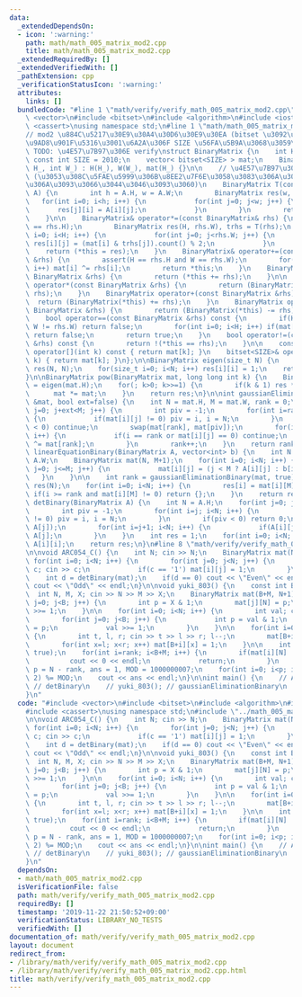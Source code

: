 ```yaml
---
data:
  _extendedDependsOn:
  - icon: ':warning:'
    path: math/math_005_matrix_mod2.cpp
    title: math/math_005_matrix_mod2.cpp
  _extendedRequiredBy: []
  _extendedVerifiedWith: []
  _pathExtension: cpp
  _verificationStatusIcon: ':warning:'
  attributes:
    links: []
  bundledCode: "#line 1 \"math/verify/verify_math_005_matrix_mod2.cpp\"\n#include\
    \ <vector>\n#include <bitset>\n#include <algorithm>\n#include <iostream>\n#include\
    \ <cassert>\nusing namespace std;\n#line 1 \"math/math_005_matrix_mod2.cpp\"\n\
    // mod2 \u884C\u5217\u30E9\u30A4\u30D6\u30E9\u30EA (bitset \u3092\u4F7F\u3063\u3066\
    \u9AD8\u901F\u5316\u3001\u6A2A\u306F SIZE \u56FA\u5B9A\u3068\u3059\u308B)\n//\
    \ TODO: \u4E57\u7B97\u306E verify\nstruct BinaryMatrix {\n    int H, W;\n    static\
    \ const int SIZE = 2010;\n    vector< bitset<SIZE> > mat;\n    BinaryMatrix(int\
    \ H_, int W_) : H(H_), W(W_), mat(H_) {}\n\n    // \u4E57\u7B97\u306B\u4F7F\u7528\
    \ (\u3053\u308C\u5FAE\u5999\u306B\u8EE2\u7F6E\u3058\u3083\u306A\u3044\u3051\u3069\
    \u306A\u3093\u3066\u3044\u3046\u3093\u3060)\n    BinaryMatrix T(const BinaryMatrix&\
    \ A) {\n        int h = A.H, w = A.W;\n        BinaryMatrix res(w, h);\n     \
    \   for(int i=0; i<h; i++) {\n            for(int j=0; j<w; j++) {\n         \
    \       res[j][i] = A[i][j];\n            }\n        }\n        return res;\n\
    \    }\n\n    BinaryMatrix& operator*=(const BinaryMatrix& rhs) {\n        assert(W\
    \ == rhs.H);\n        BinaryMatrix res(H, rhs.W), trhs = T(rhs);\n        for(int\
    \ i=0; i<H; i++) {\n            for(int j=0; j<rhs.W; j++) {\n               \
    \ res[i][j] = (mat[i] & trhs[j]).count() % 2;\n            }\n        }\n    \
    \    return (*this = res);\n    }\n    BinaryMatrix& operator+=(const BinaryMatrix\
    \ &rhs) {\n        assert(H == rhs.H and W == rhs.W);\n        for(int i=0; i<H;\
    \ i++) mat[i] ^= rhs[i];\n        return *this;\n    }\n    BinaryMatrix& operator-=(const\
    \ BinaryMatrix &rhs) {\n        return (*this += rhs);\n    }\n\n    BinaryMatrix\
    \ operator*(const BinaryMatrix &rhs) {\n        return (BinaryMatrix(*this) *=\
    \ rhs);\n    }\n    BinaryMatrix operator+(const BinaryMatrix &rhs) {\n      \
    \  return (BinaryMatrix(*this) += rhs);\n    }\n    BinaryMatrix operator-(const\
    \ BinaryMatrix &rhs) {\n        return (BinaryMatrix(*this) -= rhs);\n    }\n\n\
    \    bool operator==(const BinaryMatrix &rhs) const {\n        if(H != rhs.H or\
    \ W != rhs.W) return false;\n        for(int i=0; i<H; i++) if(mat[i] != rhs[i])\
    \ return false;\n        return true;\n    }\n    bool operator!=(const BinaryMatrix\
    \ &rhs) const {\n        return !(*this == rhs);\n    }\n\n    const bitset<SIZE>&\
    \ operator[](int k) const { return mat[k]; }\n    bitset<SIZE>& operator[](int\
    \ k) { return mat[k]; }\n};\n\nBinaryMatrix eigen(size_t N) {\n    BinaryMatrix\
    \ res(N, N);\n    for(size_t i=0; i<N; i++) res[i][i] = 1;\n    return res;\n\
    }\n\nBinaryMatrix pow(BinaryMatrix mat, long long int k) {\n    BinaryMatrix res\
    \ = eigen(mat.H);\n    for(; k>0; k>>=1) {\n        if(k & 1) res *= mat;\n  \
    \      mat *= mat;\n    }\n    return res;\n}\n\nint gaussianEliminationBinary(BinaryMatrix\
    \ &mat, bool ext=false) {\n    int N = mat.H, M = mat.W, rank = 0;\n    for(int\
    \ j=0; j+ext<M; j++) {\n        int piv = -1;\n        for(int i=rank; i<N; i++)\
    \ {\n            if(mat[i][j] != 0) piv = i, i = N;\n        }\n        if(piv\
    \ < 0) continue;\n        swap(mat[rank], mat[piv]);\n        for(int i=0; i<N;\
    \ i++) {\n            if(i == rank or mat[i][j] == 0) continue;\n            mat[i]\
    \ ^= mat[rank];\n        }\n        rank++;\n    }\n    return rank;\n}\n\nvector<int>\
    \ linearEquationBinary(BinaryMatrix A, vector<int> b) {\n    int N = A.H, M =\
    \ A.W;\n    BinaryMatrix mat(N, M+1);\n    for(int i=0; i<N; i++) {\n        for(int\
    \ j=0; j<=M; j++) {\n            mat[i][j] = (j < M ? A[i][j] : b[i]);\n     \
    \   }\n    }\n\n    int rank = gaussianEliminationBinary(mat, true);\n    vector<int>\
    \ res(N);\n    for(int i=0; i<N; i++) {\n        res[i] = mat[i][M];\n       \
    \ if(i >= rank and mat[i][M] != 0) return {};\n    }\n    return res;\n}\n\nint\
    \ detBinary(BinaryMatrix A) {\n    int N = A.H;\n    for(int j=0; j<N; j++) {\n\
    \        int piv = -1;\n        for(int i=j; i<N; i++) {\n            if(A[i][j]\
    \ != 0) piv = i, i = N;\n        }\n        if(piv < 0) return 0;\n        swap(A[piv],\
    \ A[j]);\n        for(int i=j+1; i<N; i++) {\n            if(A[i][j]) A[i] ^=\
    \ A[j];\n        }\n    }\n    int res = 1;\n    for(int i=0; i<N; i++) res *=\
    \ A[i][i];\n    return res;\n}\n#line 8 \"math/verify/verify_math_005_matrix_mod2.cpp\"\
    \n\nvoid ARC054_C() {\n    int N; cin >> N;\n    BinaryMatrix mat(N, N);\n   \
    \ for(int i=0; i<N; i++) {\n        for(int j=0; j<N; j++) {\n            char\
    \ c; cin >> c;\n            if(c == '1') mat[i][j] = 1;\n        }\n    }\n\n\
    \    int d = detBinary(mat);\n    if(d == 0) cout << \"Even\" << endl;\n    else\
    \ cout << \"Odd\" << endl;\n}\n\nvoid yuki_803() {\n    const int B = 30;\n  \
    \  int N, M, X; cin >> N >> M >> X;\n    BinaryMatrix mat(B+M, N+1);\n\n    for(int\
    \ j=0; j<B; j++) {\n        int p = X & 1;\n        mat[j][N] = p;\n        X\
    \ >>= 1;\n    }\n\n    for(int i=0; i<N; i++) {\n        int val; cin >> val;\n\
    \        for(int j=0; j<B; j++) {\n            int p = val & 1;\n            mat[j][i]\
    \ = p;\n            val >>= 1;\n        }\n    }\n\n    for(int i=0; i<M; i++)\
    \ {\n        int t, l, r; cin >> t >> l >> r; l--;\n        mat[B+i][N] = t;\n\
    \        for(int x=l; x<r; x++) mat[B+i][x] = 1;\n    }\n\n    int rank = gaussianEliminationBinary(mat,\
    \ true);\n    for(int i=rank; i<B+M; i++) {\n        if(mat[i][N] != 0) {\n  \
    \          cout << 0 << endl;\n            return;\n        }\n    }\n\n    int\
    \ p = N - rank, ans = 1, MOD = 1000000007;\n    for(int i=0; i<p; i++) (ans *=\
    \ 2) %= MOD;\n    cout << ans << endl;\n}\n\nint main() {\n    // ARC054_C();\
    \ // detBinary\n    // yuki_803(); // gaussianEliminationBinary\n    return 0;\n\
    }\n"
  code: "#include <vector>\n#include <bitset>\n#include <algorithm>\n#include <iostream>\n\
    #include <cassert>\nusing namespace std;\n#include \"../math_005_matrix_mod2.cpp\"\
    \n\nvoid ARC054_C() {\n    int N; cin >> N;\n    BinaryMatrix mat(N, N);\n   \
    \ for(int i=0; i<N; i++) {\n        for(int j=0; j<N; j++) {\n            char\
    \ c; cin >> c;\n            if(c == '1') mat[i][j] = 1;\n        }\n    }\n\n\
    \    int d = detBinary(mat);\n    if(d == 0) cout << \"Even\" << endl;\n    else\
    \ cout << \"Odd\" << endl;\n}\n\nvoid yuki_803() {\n    const int B = 30;\n  \
    \  int N, M, X; cin >> N >> M >> X;\n    BinaryMatrix mat(B+M, N+1);\n\n    for(int\
    \ j=0; j<B; j++) {\n        int p = X & 1;\n        mat[j][N] = p;\n        X\
    \ >>= 1;\n    }\n\n    for(int i=0; i<N; i++) {\n        int val; cin >> val;\n\
    \        for(int j=0; j<B; j++) {\n            int p = val & 1;\n            mat[j][i]\
    \ = p;\n            val >>= 1;\n        }\n    }\n\n    for(int i=0; i<M; i++)\
    \ {\n        int t, l, r; cin >> t >> l >> r; l--;\n        mat[B+i][N] = t;\n\
    \        for(int x=l; x<r; x++) mat[B+i][x] = 1;\n    }\n\n    int rank = gaussianEliminationBinary(mat,\
    \ true);\n    for(int i=rank; i<B+M; i++) {\n        if(mat[i][N] != 0) {\n  \
    \          cout << 0 << endl;\n            return;\n        }\n    }\n\n    int\
    \ p = N - rank, ans = 1, MOD = 1000000007;\n    for(int i=0; i<p; i++) (ans *=\
    \ 2) %= MOD;\n    cout << ans << endl;\n}\n\nint main() {\n    // ARC054_C();\
    \ // detBinary\n    // yuki_803(); // gaussianEliminationBinary\n    return 0;\n\
    }\n"
  dependsOn:
  - math/math_005_matrix_mod2.cpp
  isVerificationFile: false
  path: math/verify/verify_math_005_matrix_mod2.cpp
  requiredBy: []
  timestamp: '2019-11-22 21:50:52+09:00'
  verificationStatus: LIBRARY_NO_TESTS
  verifiedWith: []
documentation_of: math/verify/verify_math_005_matrix_mod2.cpp
layout: document
redirect_from:
- /library/math/verify/verify_math_005_matrix_mod2.cpp
- /library/math/verify/verify_math_005_matrix_mod2.cpp.html
title: math/verify/verify_math_005_matrix_mod2.cpp
---
```

